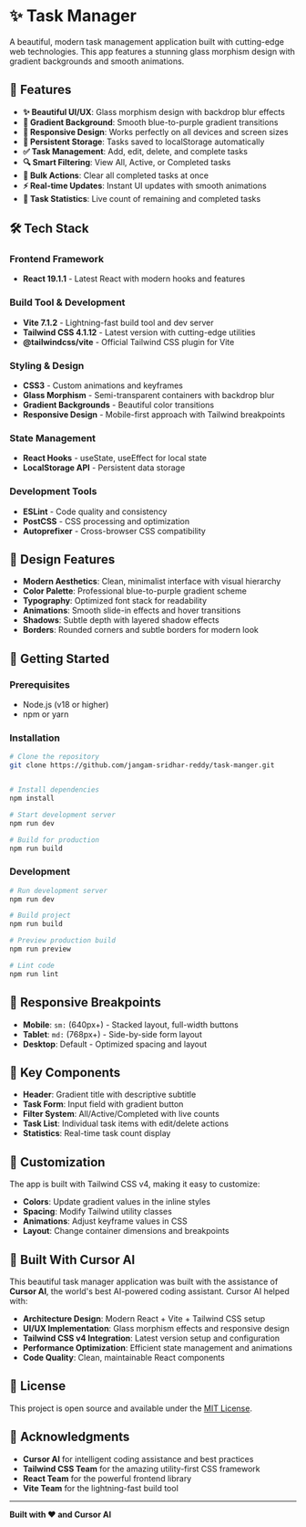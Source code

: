 # ✨ Task Manager

A beautiful, modern task management application built with cutting-edge web technologies. This app features a stunning glass morphism design with gradient backgrounds and smooth animations.

## 🚀 Features

- **✨ Beautiful UI/UX**: Glass morphism design with backdrop blur effects
- **🎨 Gradient Background**: Smooth blue-to-purple gradient transitions
- **📱 Responsive Design**: Works perfectly on all devices and screen sizes
- **💾 Persistent Storage**: Tasks saved to localStorage automatically
- **✅ Task Management**: Add, edit, delete, and complete tasks
- **🔍 Smart Filtering**: View All, Active, or Completed tasks
- **🧹 Bulk Actions**: Clear all completed tasks at once
- **⚡ Real-time Updates**: Instant UI updates with smooth animations
- **🎯 Task Statistics**: Live count of remaining and completed tasks

## 🛠️ Tech Stack

### **Frontend Framework**

- **React 19.1.1** - Latest React with modern hooks and features

### **Build Tool & Development**

- **Vite 7.1.2** - Lightning-fast build tool and dev server
- **Tailwind CSS 4.1.12** - Latest version with cutting-edge utilities
- **@tailwindcss/vite** - Official Tailwind CSS plugin for Vite

### **Styling & Design**

- **CSS3** - Custom animations and keyframes
- **Glass Morphism** - Semi-transparent containers with backdrop blur
- **Gradient Backgrounds** - Beautiful color transitions
- **Responsive Design** - Mobile-first approach with Tailwind breakpoints

### **State Management**

- **React Hooks** - useState, useEffect for local state
- **LocalStorage API** - Persistent data storage

### **Development Tools**

- **ESLint** - Code quality and consistency
- **PostCSS** - CSS processing and optimization
- **Autoprefixer** - Cross-browser CSS compatibility

## 🎨 Design Features

- **Modern Aesthetics**: Clean, minimalist interface with visual hierarchy
- **Color Palette**: Professional blue-to-purple gradient scheme
- **Typography**: Optimized font stack for readability
- **Animations**: Smooth slide-in effects and hover transitions
- **Shadows**: Subtle depth with layered shadow effects
- **Borders**: Rounded corners and subtle borders for modern look

## 🚀 Getting Started

### Prerequisites

- Node.js (v18 or higher)
- npm or yarn

### Installation

```bash
# Clone the repository
git clone https://github.com/jangam-sridhar-reddy/task-manger.git


# Install dependencies
npm install

# Start development server
npm run dev

# Build for production
npm run build
```

### Development

```bash
# Run development server
npm run dev

# Build project
npm run build

# Preview production build
npm run preview

# Lint code
npm run lint
```

## 📱 Responsive Breakpoints

- **Mobile**: `sm:` (640px+) - Stacked layout, full-width buttons
- **Tablet**: `md:` (768px+) - Side-by-side form layout
- **Desktop**: Default - Optimized spacing and layout

## 🎯 Key Components

- **Header**: Gradient title with descriptive subtitle
- **Task Form**: Input field with gradient button
- **Filter System**: All/Active/Completed with live counts
- **Task List**: Individual task items with edit/delete actions
- **Statistics**: Real-time task count display

## 🔧 Customization

The app is built with Tailwind CSS v4, making it easy to customize:

- **Colors**: Update gradient values in the inline styles
- **Spacing**: Modify Tailwind utility classes
- **Animations**: Adjust keyframe values in CSS
- **Layout**: Change container dimensions and breakpoints

## 🤝 Built With Cursor AI

This beautiful task manager application was built with the assistance of **Cursor AI**, the world's best AI-powered coding assistant. Cursor AI helped with:

- **Architecture Design**: Modern React + Vite + Tailwind CSS setup
- **UI/UX Implementation**: Glass morphism effects and responsive design
- **Tailwind CSS v4 Integration**: Latest version setup and configuration
- **Performance Optimization**: Efficient state management and animations
- **Code Quality**: Clean, maintainable React components

## 📄 License

This project is open source and available under the [MIT License](LICENSE).

## 🙏 Acknowledgments

- **Cursor AI** for intelligent coding assistance and best practices
- **Tailwind CSS Team** for the amazing utility-first CSS framework
- **React Team** for the powerful frontend library
- **Vite Team** for the lightning-fast build tool

---

**Built with ❤️ and Cursor AI**
